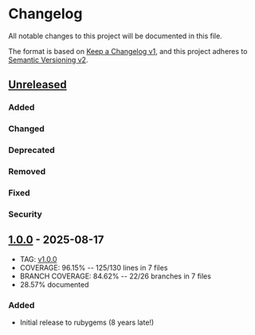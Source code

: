 # Changelog
All notable changes to this project will be documented in this file.

The format is based on [Keep a Changelog v1](https://keepachangelog.com/en/1.0.0/),
and this project adheres to [Semantic Versioning v2](https://semver.org/spec/v2.0.0.html).

## [Unreleased]
### Added
### Changed
### Deprecated
### Removed
### Fixed
### Security

## [1.0.0] - 2025-08-17
- TAG: [v1.0.0][1.0.0t]
- COVERAGE:  96.15% -- 125/130 lines in 7 files
- BRANCH COVERAGE:  84.62% -- 22/26 branches in 7 files
- 28.57% documented
### Added
- Initial release to rubygems (8 years late!)

### 

[Unreleased]: https://gitlab.com/galtzo-floss/floss_funding/-/compare/v1.0.0...main
[1.0.0]: https://gitlab.com/galtzo-floss/floss_funding/-/compare/389ece6fb9bd04013d11edca6fb6830139a84f4c...v1.0.0
[1.0.0t]: https://gitlab.com/galtzo-floss/floss_funding/-/tags/v1.0.0
